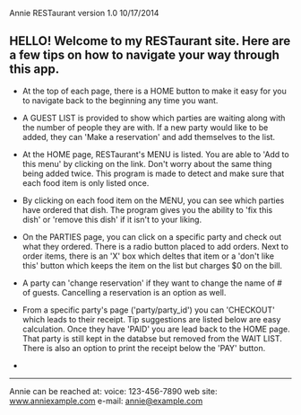 Annie RESTaurant version 1.0 10/17/2014

HELLO!
Welcome to my RESTaurant site. Here are a few tips on how to navigate your way through this app.
------------------------------
- At the top of each page, there is a HOME button to make it easy for you to navigate back to the beginning any time you want.

- A GUEST LIST is provided to show which parties are waiting along with the number of people they are with. If a new party would like to be added, they can 'Make a reservation' and add themselves to the list.

- At the HOME page, RESTaurant's MENU is listed. You are able to 'Add to this menu' by clicking on the link. Don't worry about the same thing being added twice. This program is made to detect and make sure that each food item is only listed once.

- By clicking on each food item on the MENU, you can see which parties have ordered that dish. The program gives you the ability to 'fix this dish' or 'remove this dish' if it isn't to your liking.

- On the PARTIES page, you can click on a specific party and check out what they ordered. There is a radio button placed to add orders. Next to order items, there is an 'X' box which deltes that item or a 'don't like this' button which keeps the item on the list but charges $0 on the bill.

- A party can 'change reservation' if they want to change the name of # of guests. Cancelling a reservation is an option as well.

- From a specific party's page ('party/party_id') you can 'CHECKOUT' which leads to their receipt. Tip suggestions are listed below are easy calculation. Once they have 'PAID' you are lead back to the HOME page. That party is still kept in the databse but removed from the WAIT LIST. There is also an option to print the receipt below the 'PAY' button.
- 
------------------------------


Annie can be reached at:
voice: 123-456-7890
web site: www.anniexample.com
e-mail: annie@example.com

